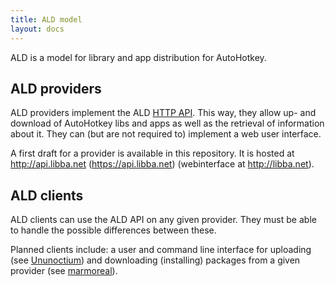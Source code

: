 ```yaml
---
title: ALD model
layout: docs
---
```

ALD is a model for library and app distribution for AutoHotkey.

## ALD providers
ALD providers implement the ALD [HTTP API](HTTP-API). This way, they allow up- and download of AutoHotkey libs and apps as well as the retrieval of information about it. They can (but are not required to) implement a web user interface.

A first draft for a provider is available in this repository. It is hosted at <http://api.libba.net> (<https://api.libba.net>) (webinterface at <http://libba.net>).

## ALD clients
ALD clients can use the ALD API on any given provider. They must be able to handle the possible differences between these.

Planned clients include: a user and command line interface for uploading (see [Ununoctium](https://github.com/Library-Distribution/Ununoctium)) and downloading (installing) packages from a given provider (see [marmoreal](https://github.com/Library-Distribution/marmoreal)).